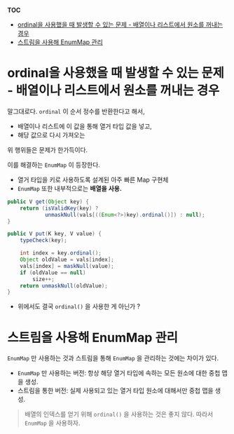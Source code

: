 **TOC**
- [ordinal을 사용했을 때 발생할 수 있는 문제 - 배열이나 리스트에서 원소를 꺼내는 경우](#ordinal을-사용했을-때-발생할-수-있는-문제---배열이나-리스트에서-원소를-꺼내는-경우)
- [스트림을 사용해 EnumMap 관리](#스트림을-사용해-enummap-관리)

# ordinal을 사용했을 때 발생할 수 있는 문제 - 배열이나 리스트에서 원소를 꺼내는 경우
말그대로다. `ordinal` 이 순서 정수를 반환한다고 해서, 
- 배열이나 리스트에 이 값을 통해 열거 타입 값을 넣고, 
- 해당 값으로 다시 가져오는

위 행위들은 문제가 한가득이다.

이를 해결하는 `EnumMap` 이 등장한다.
- 열거 타입을 키로 사용하도록 설계된 아주 빠른 Map 구현체
- `EnumMap` 또한 내부적으로는 **배열을 사용.**

```java
public V get(Object key) {
    return (isValidKey(key) ?
            unmaskNull(vals[((Enum<?>)key).ordinal()]) : null);
}

public V put(K key, V value) {
    typeCheck(key);

    int index = key.ordinal();
    Object oldValue = vals[index];
    vals[index] = maskNull(value);
    if (oldValue == null)
        size++;
    return unmaskNull(oldValue);
}
```
- 위에서도 결국 `ordinal()` 을 사용한 게 아닌가 ?

# 스트림을 사용해 EnumMap 관리
`EnumMap` 만 사용하는 것과 스트림을 통해 `EnumMap` 을 관리하는 것에는 차이가 있다.
- `EnumMap` 만 사용하는 버전: 항상 해당 열거 타입에 속하는 모든 원소에 대한 중첩 맵을 생성.
- 스트림을 통한 버전: 실제 사용되고 있는 열거 타입 원소에 대해서만 중첩 맵을 생성.

> 배열의 인덱스를 얻기 위해 `ordinal()` 을 사용하는 것은 좋지 않다. 따라서 `EnumMap` 을 사용하자.